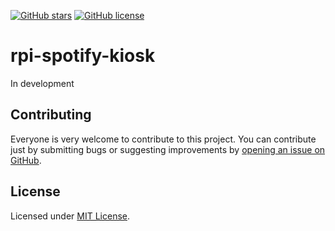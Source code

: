  [![GitHub stars](https://img.shields.io/github/stars/vaverix/rpi-spotify-kiosk.svg)](https://github.com/vaverix/rpi-spotify-kiosk/stargazers)
 [![GitHub license](https://img.shields.io/github/license/vaverix/rpi-spotify-kiosk.svg)](https://github.com/vaverix/rpi-spotify-kiosk/blob/master/LICENSE)

# rpi-spotify-kiosk

In development

## Contributing

Everyone is very welcome to contribute to this project.
You can contribute just by submitting bugs or suggesting improvements by
[opening an issue on GitHub](https://github.com/vaverix/rpi-spotify-kiosk/issues).

## License

Licensed under [MIT License](LICENSE).
